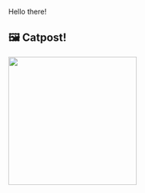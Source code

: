 Hello there!



## 🖼️ Catpost!

<sub>
    <img src="https://cdn2.thecatapi.com/images/131.jpg" height="256">
</sub>

